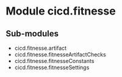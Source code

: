 Module cicd.fitnesse
====================

Sub-modules
-----------
* cicd.fitnesse.artifact
* cicd.fitnesse.fitnesseArtifactChecks
* cicd.fitnesse.fitnesseConstants
* cicd.fitnesse.fitnesseSettings